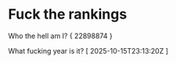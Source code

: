 # Fuck the rankings

Who the hell am I?
{ 22898874 }

What fucking year is it?
[ 2025-10-15T23:13:20Z ]
